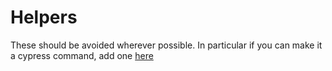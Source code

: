 # Helpers
These should be avoided wherever possible. In particular if you can make it a cypress command, add one [here](../commands)